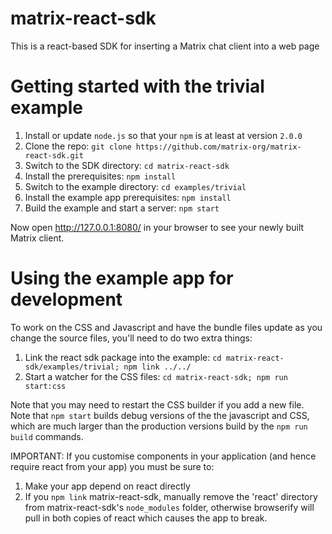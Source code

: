matrix-react-sdk
================

This is a react-based SDK for inserting a Matrix chat client into a web page

Getting started with the trivial example
========================================

1. Install or update `node.js` so that your `npm` is at least at version `2.0.0`
2. Clone the repo: `git clone https://github.com/matrix-org/matrix-react-sdk.git` 
3. Switch to the SDK directory: `cd matrix-react-sdk`
4. Install the prerequisites: `npm install`
5. Switch to the example directory: `cd examples/trivial`
6. Install the example app prerequisites: `npm install`
7. Build the example and start a server: `npm start`

Now open http://127.0.0.1:8080/ in your browser to see your newly built
Matrix client.

Using the example app for development
=====================================

To work on the CSS and Javascript and have the bundle files update as you
change the source files, you'll need to do two extra things:

1. Link the react sdk package into the example:
   `cd matrix-react-sdk/examples/trivial; npm link ../../`
2. Start a watcher for the CSS files:
   `cd matrix-react-sdk; npm run start:css`

Note that you may need to restart the CSS builder if you add a new file. Note
that `npm start` builds debug versions of the the javascript and CSS, which are
much larger than the production versions build by the `npm run build` commands.

IMPORTANT: If you customise components in your application (and hence require
react from your app) you must be sure to:

1. Make your app depend on react directly
2. If you `npm link` matrix-react-sdk, manually remove the 'react' directory
   from matrix-react-sdk's `node_modules` folder, otherwise browserify will
   pull in both copies of react which causes the app to break.
